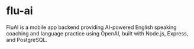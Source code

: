 # flu-ai
FluAI is a mobile app backend providing AI-powered English speaking coaching and language practice using OpenAI, built with Node.js, Express, and PostgreSQL.
